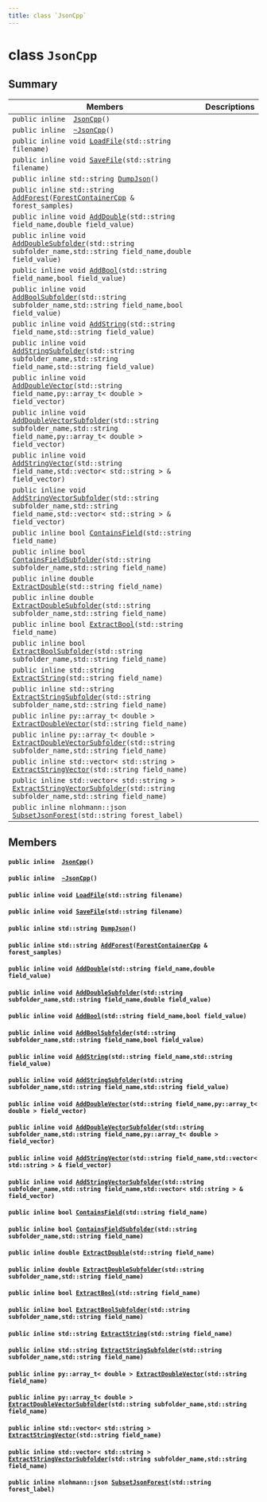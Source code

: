 ```yaml
---
title: class `JsonCpp`
---
```


# class `JsonCpp`

## Summary

 Members                        | Descriptions                                
--------------------------------|---------------------------------------------
`public inline  `[`JsonCpp`](#classJsonCpp_1a6752360f1c4ee58bf2ce97c74c913358)`()` | 
`public inline  `[`~JsonCpp`](#classJsonCpp_1a9a2addd32da5664837830db3d55a6cd8)`()` | 
`public inline void `[`LoadFile`](#classJsonCpp_1ab74bad931397c3c8fea780c1d592f54a)`(std::string filename)` | 
`public inline void `[`SaveFile`](#classJsonCpp_1adaca7db574f603f43f514541ec93c466)`(std::string filename)` | 
`public inline std::string `[`DumpJson`](#classJsonCpp_1a6a7d2af034373a6a04d290410ad8d324)`()` | 
`public inline std::string `[`AddForest`](#classJsonCpp_1a2d3e0410f56f10a4bfc4b4371b5fca80)`(`[`ForestContainerCpp`](#classForestContainerCpp)` & forest_samples)` | 
`public inline void `[`AddDouble`](#classJsonCpp_1a1333ac93e1734bf36880302aed0d3c3e)`(std::string field_name,double field_value)` | 
`public inline void `[`AddDoubleSubfolder`](#classJsonCpp_1ae01fb3ea5ec4488a3bd123f32b2f80e9)`(std::string subfolder_name,std::string field_name,double field_value)` | 
`public inline void `[`AddBool`](#classJsonCpp_1a4450825f6ea4d51542ae09a37dafc474)`(std::string field_name,bool field_value)` | 
`public inline void `[`AddBoolSubfolder`](#classJsonCpp_1a7ec65310666c485b57ca81442674fe52)`(std::string subfolder_name,std::string field_name,bool field_value)` | 
`public inline void `[`AddString`](#classJsonCpp_1a0ffef39433c6218865dabda8195bcc5a)`(std::string field_name,std::string field_value)` | 
`public inline void `[`AddStringSubfolder`](#classJsonCpp_1a96d2033a5c73a82a35a13f45f0f5bdc1)`(std::string subfolder_name,std::string field_name,std::string field_value)` | 
`public inline void `[`AddDoubleVector`](#classJsonCpp_1a9ccf9ffc1405fe11d92742db1decbe41)`(std::string field_name,py::array_t< double > field_vector)` | 
`public inline void `[`AddDoubleVectorSubfolder`](#classJsonCpp_1acfba76184cdb603e53d7f88611d4bc90)`(std::string subfolder_name,std::string field_name,py::array_t< double > field_vector)` | 
`public inline void `[`AddStringVector`](#classJsonCpp_1a8f43c0c42f81d018c4467e2453a0a3bc)`(std::string field_name,std::vector< std::string > & field_vector)` | 
`public inline void `[`AddStringVectorSubfolder`](#classJsonCpp_1adef46c168faa1580336dc4bf359448ed)`(std::string subfolder_name,std::string field_name,std::vector< std::string > & field_vector)` | 
`public inline bool `[`ContainsField`](#classJsonCpp_1a098c6e90264117e48d6aff6f651ce64c)`(std::string field_name)` | 
`public inline bool `[`ContainsFieldSubfolder`](#classJsonCpp_1a388825667d9b67428757b3660e4c4fbe)`(std::string subfolder_name,std::string field_name)` | 
`public inline double `[`ExtractDouble`](#classJsonCpp_1a52e4cbe7868575dff061a92703872046)`(std::string field_name)` | 
`public inline double `[`ExtractDoubleSubfolder`](#classJsonCpp_1a49eb6123e3d647effd3aeaf230597369)`(std::string subfolder_name,std::string field_name)` | 
`public inline bool `[`ExtractBool`](#classJsonCpp_1a009fa243b45e44532970da15459c2fce)`(std::string field_name)` | 
`public inline bool `[`ExtractBoolSubfolder`](#classJsonCpp_1ae040b066fc7c7ae34cc4147b9a60175e)`(std::string subfolder_name,std::string field_name)` | 
`public inline std::string `[`ExtractString`](#classJsonCpp_1ab0b6b218f814bfa9b34e93d5b868386a)`(std::string field_name)` | 
`public inline std::string `[`ExtractStringSubfolder`](#classJsonCpp_1a8654f6e9a42841a88a6309584306ebd2)`(std::string subfolder_name,std::string field_name)` | 
`public inline py::array_t< double > `[`ExtractDoubleVector`](#classJsonCpp_1aa1dae9756f87ce20be18ddf40444740e)`(std::string field_name)` | 
`public inline py::array_t< double > `[`ExtractDoubleVectorSubfolder`](#classJsonCpp_1acb5dbc28a3c8eafad03d9ea7b8416eb6)`(std::string subfolder_name,std::string field_name)` | 
`public inline std::vector< std::string > `[`ExtractStringVector`](#classJsonCpp_1a1e643cadad2cca2d10b6a5fec165320b)`(std::string field_name)` | 
`public inline std::vector< std::string > `[`ExtractStringVectorSubfolder`](#classJsonCpp_1a730ce7e046e63bdc93214bb5c8aee749)`(std::string subfolder_name,std::string field_name)` | 
`public inline nlohmann::json `[`SubsetJsonForest`](#classJsonCpp_1a104498c45cc52bebae67b35e73d2c8d1)`(std::string forest_label)` | 

## Members

#### `public inline  `[`JsonCpp`](#classJsonCpp_1a6752360f1c4ee58bf2ce97c74c913358)`()` 

#### `public inline  `[`~JsonCpp`](#classJsonCpp_1a9a2addd32da5664837830db3d55a6cd8)`()` 

#### `public inline void `[`LoadFile`](#classJsonCpp_1ab74bad931397c3c8fea780c1d592f54a)`(std::string filename)` 

#### `public inline void `[`SaveFile`](#classJsonCpp_1adaca7db574f603f43f514541ec93c466)`(std::string filename)` 

#### `public inline std::string `[`DumpJson`](#classJsonCpp_1a6a7d2af034373a6a04d290410ad8d324)`()` 

#### `public inline std::string `[`AddForest`](#classJsonCpp_1a2d3e0410f56f10a4bfc4b4371b5fca80)`(`[`ForestContainerCpp`](#classForestContainerCpp)` & forest_samples)` 

#### `public inline void `[`AddDouble`](#classJsonCpp_1a1333ac93e1734bf36880302aed0d3c3e)`(std::string field_name,double field_value)` 

#### `public inline void `[`AddDoubleSubfolder`](#classJsonCpp_1ae01fb3ea5ec4488a3bd123f32b2f80e9)`(std::string subfolder_name,std::string field_name,double field_value)` 

#### `public inline void `[`AddBool`](#classJsonCpp_1a4450825f6ea4d51542ae09a37dafc474)`(std::string field_name,bool field_value)` 

#### `public inline void `[`AddBoolSubfolder`](#classJsonCpp_1a7ec65310666c485b57ca81442674fe52)`(std::string subfolder_name,std::string field_name,bool field_value)` 

#### `public inline void `[`AddString`](#classJsonCpp_1a0ffef39433c6218865dabda8195bcc5a)`(std::string field_name,std::string field_value)` 

#### `public inline void `[`AddStringSubfolder`](#classJsonCpp_1a96d2033a5c73a82a35a13f45f0f5bdc1)`(std::string subfolder_name,std::string field_name,std::string field_value)` 

#### `public inline void `[`AddDoubleVector`](#classJsonCpp_1a9ccf9ffc1405fe11d92742db1decbe41)`(std::string field_name,py::array_t< double > field_vector)` 

#### `public inline void `[`AddDoubleVectorSubfolder`](#classJsonCpp_1acfba76184cdb603e53d7f88611d4bc90)`(std::string subfolder_name,std::string field_name,py::array_t< double > field_vector)` 

#### `public inline void `[`AddStringVector`](#classJsonCpp_1a8f43c0c42f81d018c4467e2453a0a3bc)`(std::string field_name,std::vector< std::string > & field_vector)` 

#### `public inline void `[`AddStringVectorSubfolder`](#classJsonCpp_1adef46c168faa1580336dc4bf359448ed)`(std::string subfolder_name,std::string field_name,std::vector< std::string > & field_vector)` 

#### `public inline bool `[`ContainsField`](#classJsonCpp_1a098c6e90264117e48d6aff6f651ce64c)`(std::string field_name)` 

#### `public inline bool `[`ContainsFieldSubfolder`](#classJsonCpp_1a388825667d9b67428757b3660e4c4fbe)`(std::string subfolder_name,std::string field_name)` 

#### `public inline double `[`ExtractDouble`](#classJsonCpp_1a52e4cbe7868575dff061a92703872046)`(std::string field_name)` 

#### `public inline double `[`ExtractDoubleSubfolder`](#classJsonCpp_1a49eb6123e3d647effd3aeaf230597369)`(std::string subfolder_name,std::string field_name)` 

#### `public inline bool `[`ExtractBool`](#classJsonCpp_1a009fa243b45e44532970da15459c2fce)`(std::string field_name)` 

#### `public inline bool `[`ExtractBoolSubfolder`](#classJsonCpp_1ae040b066fc7c7ae34cc4147b9a60175e)`(std::string subfolder_name,std::string field_name)` 

#### `public inline std::string `[`ExtractString`](#classJsonCpp_1ab0b6b218f814bfa9b34e93d5b868386a)`(std::string field_name)` 

#### `public inline std::string `[`ExtractStringSubfolder`](#classJsonCpp_1a8654f6e9a42841a88a6309584306ebd2)`(std::string subfolder_name,std::string field_name)` 

#### `public inline py::array_t< double > `[`ExtractDoubleVector`](#classJsonCpp_1aa1dae9756f87ce20be18ddf40444740e)`(std::string field_name)` 

#### `public inline py::array_t< double > `[`ExtractDoubleVectorSubfolder`](#classJsonCpp_1acb5dbc28a3c8eafad03d9ea7b8416eb6)`(std::string subfolder_name,std::string field_name)` 

#### `public inline std::vector< std::string > `[`ExtractStringVector`](#classJsonCpp_1a1e643cadad2cca2d10b6a5fec165320b)`(std::string field_name)` 

#### `public inline std::vector< std::string > `[`ExtractStringVectorSubfolder`](#classJsonCpp_1a730ce7e046e63bdc93214bb5c8aee749)`(std::string subfolder_name,std::string field_name)` 

#### `public inline nlohmann::json `[`SubsetJsonForest`](#classJsonCpp_1a104498c45cc52bebae67b35e73d2c8d1)`(std::string forest_label)` 

